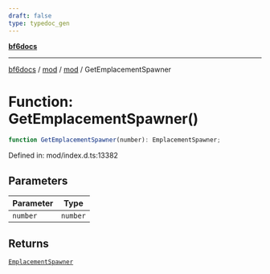 ```yaml
---
draft: false
type: typedoc_gen
---
```


[**bf6docs**](../../../_index.md)

***

[bf6docs](../../../_index.md) / [mod](../../_index.md) / [mod](../_index.md) / GetEmplacementSpawner

# Function: GetEmplacementSpawner()

```ts
function GetEmplacementSpawner(number): EmplacementSpawner;
```

Defined in: mod/index.d.ts:13382

## Parameters

| Parameter | Type |
| ------ | ------ |
| `number` | `number` |

## Returns

[`EmplacementSpawner`](../EmplacementSpawner/_index.md)
